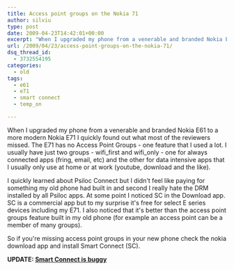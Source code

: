 ```yaml
---
title: Access point groups on the Nokia 71
author: silviu
type: post
date: 2009-04-23T14:42:01+00:00
excerpt: "When I upgraded my phone from a venerable and branded Nokia E61 to a more modern Nokia E71 I quickly found out what most of the reviewers missed. The E71 has no Access Point Groups. Here's the sollution."
url: /2009/04/23/access-point-groups-on-the-nokia-71/
dsq_thread_id:
  - 3732554195
categories:
  - old
tags:
  - e61
  - e71
  - smart connect
  - temp_on

---
```

When I upgraded my phone from a venerable and branded Nokia E61 to a more modern Nokia E71 I quickly found out what most of the reviewers missed. The E71 has no Access Point Groups - one feature that I used a lot. I usually have just two groups - wifi_first and wifi_only - one for always connected apps (fring, email, etc) and the other for data intensive apps that I usually only use at home or at work (youtube, download and the like).

I quickly learned about Psiloc Connect but I didn't feel like paying for something my old phone had built in and second I really hate the DRM installed by all Psiloc apps. At some point I noticed SC in the Download app. SC is a commercial app but to my surprise it's free for select E series devices including my E71. I also noticed that it's better than the access point groups feature built in my old phone (for example an access point can be a member of many groups).

So if you're missing access point groups in your new phone check the nokia download app and install Smart Connect (SC).

**UPDATE: [Smart Connect is buggy][1]**

 [1]: http://www.sgvulcan.com/smart-connect-update/